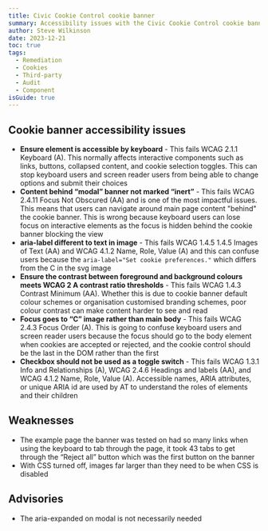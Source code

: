 ```yaml
---
title: Civic Cookie Control cookie banner
summary: Accessibility issues with the Civic Cookie Control cookie banner
author: Steve Wilkinson
date: 2023-12-21
toc: true
tags:
  - Remediation
  - Cookies
  - Third-party
  - Audit
  - Component
isGuide: true
---
```

## Cookie banner accessibility issues

* **Ensure element is accessible by keyboard** - This fails WCAG 2.1.1 Keyboard (A). This normally affects interactive components such as links, buttons, collapsed content, and cookie selection toggles. This can stop keyboard users and screen reader users from being able to change options and submit their choices
* **Content behind “modal” banner not marked “inert”** - This fails WCAG 2.4.11 Focus Not Obscured (AA) and is one of the most impactful issues. This means that users can navigate around main page content "behind" the cookie banner. This is wrong because keyboard users can lose focus on interactive elements as the focus is hidden behind the cookie banner blocking the view
* **aria-label different to text in image** - This fails WCAG 1.4.5 1.4.5 Images of Text (AA) and WCAG 4.1.2 Name, Role, Value (A) and this can confuse users because the `aria-label="Set cookie preferences."` which differs from the C in the svg image
* **Ensure the contrast between foreground and background colours meets WCAG 2 A contrast ratio thresholds** - This fails WCAG 1.4.3 Contrast Minimum (AA). Whether this is due to cookie banner default colour schemes or organisation customised branding schemes, poor colour contrast can make content harder to see and read
* **Focus goes to “C” image rather than main body** - This fails WCAG 2.4.3 Focus Order (A). This is going to confuse keyboard users and screen reader users because the focus should go to the body element when cookies are accepted or rejected, and the cookie control should be the last in the DOM rather than the first
* **Checkbox should not be used as a toggle switch** - This fails WCAG 1.3.1 Info and Relationships (A), WCAG 2.4.6 Headings and labels (AA), and WCAG 4.1.2 Name, Role, Value (A). Accessible names, ARIA attributes, or unique ARIA id are used by AT to understand the roles of elements and their children

## Weaknesses

* The example page the banner was tested on had so many links when using the keyboard to tab through the page, it took 43 tabs to get through the “Reject all” button which was the first button on the banner
* With CSS turned off, images far larger than they need to be when CSS is disabled

## Advisories

* The aria-expanded on modal is not necessarily needed
